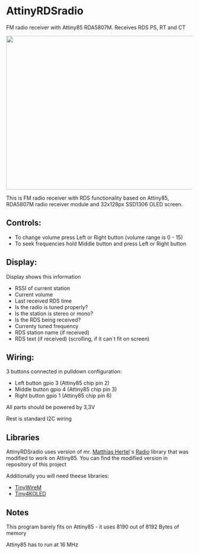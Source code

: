 # AttinyRDSradio

FM radio receiver with Attiny85 RDA5807M. Receives RDS PS, RT and CT

<img src="https://user-images.githubusercontent.com/81822538/113437651-4b995300-93e7-11eb-9ea8-aa49ccadae95.jpg" width="736" height="414">

This is FM radio receiver with RDS functionality based on Attiny85, RDA5807M radio receiver module and 32x128px SSD1306 OLED screen.

## Controls:

- To change volume press Left or Right button (volume range is 0 - 15)
- To seek frequencies hold Middle button and press Left or Right button

## Display:

Display shows this information

- RSSI of current station
- Current volume
- Last received RDS time
- Is the radio is tuned properly?
- Is the station is stereo or mono?
- Is the RDS being received?
- Currenty tuned frequency
- RDS station name (if received)
- RDS text (if received) (scrolling, if it can`t fit on screen)

## Wiring:

3 buttons connected in pulldown configuration:

- Left button   gpio 3 (Attiny85 chip pin 2) 
- Middle button gpio 4 (Attiny85 chip pin 3)
- Right button  gpio 1 (Attiny85 chip pin 6)

All parts should be powered by 3,3V

Rest is standard I2C wiring

## Libraries

AttinyRDSradio uses version of mr. [Matthias Hertel](github.com/mathertel)`s [Radio](https://github.com/mathertel/Radio) library that was modified to work on Attiny85. You can find the modified version in repository of this project

Additionally you will need theese libraries:

- [TinyWireM](github.com/adafruit/TinyWireM)
- [Tiny4KOLED](github.com/datacute/Tiny4kOLED)

## Notes

This program barely fits on Attiny85 - it uses 8190 out of 8192 Bytes of memory

Attiny85 has to run at 16 MHz
